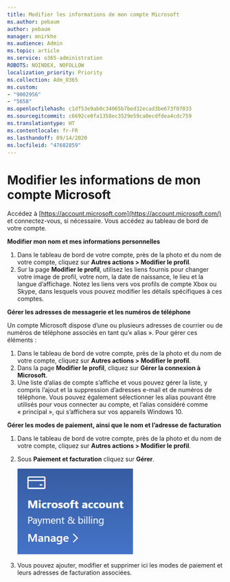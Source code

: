 ```yaml
---
title: Modifier les informations de mon compte Microsoft
ms.author: pebaum
author: pebaum
manager: mnirkhe
ms.audience: Admin
ms.topic: article
ms.service: o365-administration
ROBOTS: NOINDEX, NOFOLLOW
localization_priority: Priority
ms.collection: Adm_O365
ms.custom:
- "9002956"
- "5658"
ms.openlocfilehash: c1df53e9ab0c34065b7bed32ecad3be673f07033
ms.sourcegitcommit: c6692ce0fa1358ec3529e59ca0ecdfdea4cdc759
ms.translationtype: HT
ms.contentlocale: fr-FR
ms.lasthandoff: 09/14/2020
ms.locfileid: "47682859"
---
```

# <a name="change-my-microsoft-account-information"></a>Modifier les informations de mon compte Microsoft

Accédez à [https://account.microsoft.com](https://account.microsoft.com/) et connectez-vous, si nécessaire. Vous accédez au tableau de bord de votre compte.  

**Modifier mon nom et mes informations personnelles**

1. Dans le tableau de bord de votre compte, près de la photo et du nom de votre compte, cliquez sur **Autres actions > Modifier le profil**.
2. Sur la page **Modifier le profil**, utilisez les liens fournis pour changer votre image de profil, votre nom, la date de naissance, le lieu et la langue d’affichage. Notez les liens vers vos profils de compte Xbox ou Skype, dans lesquels vous pouvez modifier les détails spécifiques à ces comptes.

**Gérer les adresses de messagerie et les numéros de téléphone**

Un compte Microsoft dispose d’une ou plusieurs adresses de courrier ou de numéros de téléphone associés en tant qu’« alias ». Pour gérer ces éléments :

1. Dans le tableau de bord de votre compte, près de la photo et du nom de votre compte, cliquez sur **Autres actions > Modifier le profil**.
2. Dans la page **Modifier le profil**, cliquez sur **Gérer la connexion à Microsoft**. 
3. Une liste d’alias de compte s’affiche et vous pouvez gérer la liste, y compris l’ajout et la suppression d’adresses e-mail et de numéros de téléphone. Vous pouvez également sélectionner les alias pouvant être utilisés pour vous connecter au compte, et l’alias considéré comme « principal », qui s’affichera sur vos appareils Windows 10.

**Gérer les modes de paiement, ainsi que le nom et l’adresse de facturation** 

1. Dans le tableau de bord de votre compte, près de la photo et du nom de votre compte, cliquez sur **Autres actions > Modifier le profil**.
2. Sous **Paiement et facturation** cliquez sur **Gérer**.

    ![Gérer le paiement et la facturation](media/manage-account.png)

3. Vous pouvez ajouter, modifier et supprimer ici les modes de paiement et leurs adresses de facturation associées. 
